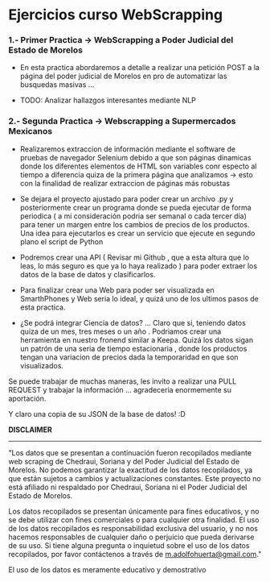 # Ejercicios curso WebScrapping 


### 1.- Primer Practica -> WebScrapping a Poder Judicial del Estado de Morelos

- En esta practica abordaremos a detalle a realizar una petición POST a la página del poder judicial de Morelos en pro de automatizar las busquedas masivas ... 

- TODO: Analizar hallazgos interesantes mediante NLP 


### 2.- Segunda Practica -> Webscrapping a Supermercados Mexicanos

- Realizaremos extraccion de información mediante el software de pruebas de navegador Selenium debido a que son páginas dinamicas donde los diferentes elementos de HTML son variables conr especto al tiempo a diferencia quiza de la primera página que analizamos -> esto con la finalidad de realizar extraccion de páginas más robustas


- Se dejara el proyecto ajustado para poder crear un archivo .py y posteriormente crear un programa donde se pueda ejecutar de forma periodica ( a mi consideración podria ser semanal o cada tercer día) para tener un margen entre los cambios de precios de los productos. Una idea para ejecutarlos es crear un servicio que ejecute en segundo plano el script de Python

- Podremos crear una API ( Revisar mi Github , que a esta altura que lo leas, lo más seguro es que ya lo haya realizado ) para poder extraer los datos de la base de datos y clasificarlos. 

- Para finalizar crear una Web para poder ser visualizada en SmarthPhones y Web seria lo ideal, y quizá uno de los ultimos pasos de esta practica.

- ¿Se podrá integrar Ciencia de datos? ... Claro que si, teniendo datos quiza de un mes, tres meses o un año . Podriamos crear una herramienta en nuestro fronend similar a Keepa. Quizá los datos sigan un patrón de una seria de tiempo estacionaria , donde los productos tengan una variacion de precios dada la temporaridad en que son visualizados. 


Se puede trabajar de muchas maneras, les invito a realizar una PULL REQUEST y trabajar la información ... agradeceria enormemente su aportación.

Y claro una copia de su JSON de la base de datos! :D


<b>DISCLAIMER</b>

---------------------


"Los datos que se presentan a continuación fueron recopilados mediante web scraping de Chedraui, Soriana y del Poder Judicial del Estado de Morelos. No podemos garantizar la exactitud de los datos recopilados, ya que están sujetos a cambios y actualizaciones constantes. Este proyecto no está afiliado ni respaldado por Chedraui, Soriana ni el Poder Judicial del Estado de Morelos.

Los datos recopilados se presentan únicamente para fines educativos, y no se debe utilizar con fines comerciales o para cualquier otra finalidad. El uso de los datos recopilados es responsabilidad exclusiva del usuario, y no nos hacemos responsables de cualquier daño o perjuicio que pueda derivarse de su uso. Si tiene alguna pregunta o inquietud sobre el uso de los datos recopilados, por favor contáctenos a través de m.adolfohuerta@gmail.com."

El uso de los datos es meramente educativo y demostrativo